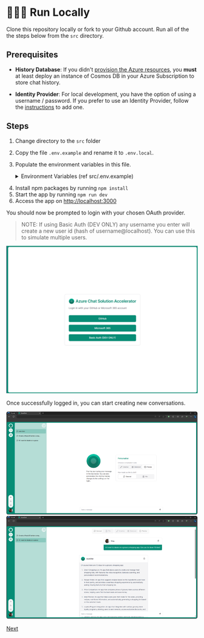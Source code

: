 # 👨🏻‍💻 Run Locally

Clone this repository locally or fork to your Github account. Run all of the the steps below from the `src` directory.

## Prerequisites

- **History Database**: If you didn't [provision the Azure resources](2-provision-azure-resources.md), you **must** at least deploy an instance of Cosmos DB in your Azure Subscription to store chat history.

- **Identity Provider**: For local development, you have the option of using a username / password. If you prefer to use an Identity Provider, follow the [instructions](3-run-locally.md) to add one.

## Steps

1. Change directory to the `src` folder
2. Copy the file `.env.example` and rename it to `.env.local`.
3. Populate the environment variables in this file.  
   <details><summary>Environment Variables (ref src/.env.example)</summary>
    
    ```bash
    # NOTES: 
    # - Do not use double-quotes and do not delete any of the variables.
    # - Make sure that NEXTAUTH_URL=http://localhost:3000 has no comments in the same line.

    # Update your Azure OpenAI details
    # AZURE_OPENAI_API_INSTANCE_NAME should be just the name of azure openai resource and not the full url;
    # AZURE_OPENAI_API_DEPLOYMENT_NAME should be deployment name from your azure openai studio and not the model name.
    # AZURE_OPENAI_API_VERSION should be Supported versions checkout docs https://learn.microsoft.com/en-us/azure/ai-services/openai/reference
    
    AZURE_OPENAI_API_KEY=
    AZURE_OPENAI_API_INSTANCE_NAME=
    AZURE_OPENAI_API_DEPLOYMENT_NAME=
    AZURE_OPENAI_API_VERSION=2023-03-15-preview
    AZURE_OPENAI_API_EMBEDDINGS_DEPLOYMENT_NAME=

    # Update your admin email address
    ADMIN_EMAIL_ADDRESS="you@email.com,you2@email.com"

    # You must have atleast one of the following auth providers configured
    AUTH_GITHUB_ID=
    AUTH_GITHUB_SECRET=
    AZURE_AD_CLIENT_ID=
    AZURE_AD_CLIENT_SECRET=
    AZURE_AD_TENANT_ID=

    # Update your production URL in NEXTAUTH_URL
    NEXTAUTH_SECRET=AZURE-OPENIAI-NEXTAUTH-OWNKEY@1
    NEXTAUTH_URL=http://localhost:3000
    
    # Update your Cosmos Environment details here
    AZURE_COSMOSDB_URI=https://<cosmoresourcename>.documents.azure.com:443/
    AZURE_COSMOSDB_KEY=

    # Update your Cosmos DB_NAME and CONTAINER_NAME if you want to overwrite the default values
    AZURE_COSMOSDB_DB_NAME=chat
    AZURE_COSMOSDB_CONTAINER_NAME=history
    
    # Azure cognitive search is used for chat over your data
    AZURE_SEARCH_API_KEY=
    AZURE_SEARCH_NAME=
    AZURE_SEARCH_INDEX_NAME=
    AZURE_SEARCH_API_VERSION="2023-07-01-Preview"
    
    # Azure AI Document Intelligence to extract content from your data
    AZURE_DOCUMENT_INTELLIGENCE_ENDPOINT="https://REGION.api.cognitive.microsoft.com/"
    AZURE_DOCUMENT_INTELLIGENCE_KEY=

    # Azure Speech to Text to convert audio to text
    # Enabled must be set to "Y" any other value will disable the feature
    NEXT_PUBLIC_SPEECH_ENABLED=Y
    AZURE_SPEECH_REGION=<region, e.g. australiaeast>
    AZURE_SPEECH_KEY=
      ```
  </details>
  
4. Install npm packages by running `npm install`
5. Start the app by running `npm run dev`
6. Access the app on [http://localhost:3000](http://localhost:3000)

You should now be prompted to login with your chosen OAuth provider.
> NOTE: If using Basic Auth (DEV ONLY) any username you enter will create a new user id (hash of username@localhost). You can use this to simulate multiple users.

![Chat Login (DEV)](/images/chat-login-dev.png)


Once successfully logged in, you can start creating new conversations.

![Chat Home](/images/chat-home.png)
![Chat history](/images/chat-history.png)

[Next](/docs/4-deploy-to-azure.md)
